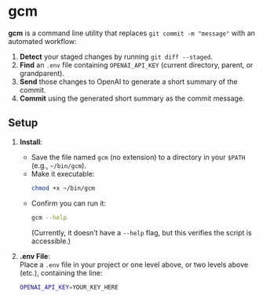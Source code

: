 # gcm

**gcm** is a command line utility that replaces `git commit -m "message"` with an automated workflow:

1. **Detect** your staged changes by running `git diff --staged`.
2. **Find** an `.env` file containing `OPENAI_API_KEY` (current directory, parent, or grandparent).
3. **Send** those changes to OpenAI to generate a short summary of the commit.
4. **Commit** using the generated short summary as the commit message.

## Setup

1. **Install**:  
   - Save the file named `gcm` (no extension) to a directory in your `$PATH` (e.g., `~/bin/gcm`).
   - Make it executable:  
     ```bash
     chmod +x ~/bin/gcm
     ```
   - Confirm you can run it:  
     ```bash
     gcm --help
     ```
     (Currently, it doesn’t have a `--help` flag, but this verifies the script is accessible.)

2. **.env File**:  
   Place a `.env` file in your project or one level above, or two levels above (etc.), containing the line:
   ```bash
   OPENAI_API_KEY=YOUR_KEY_HERE

